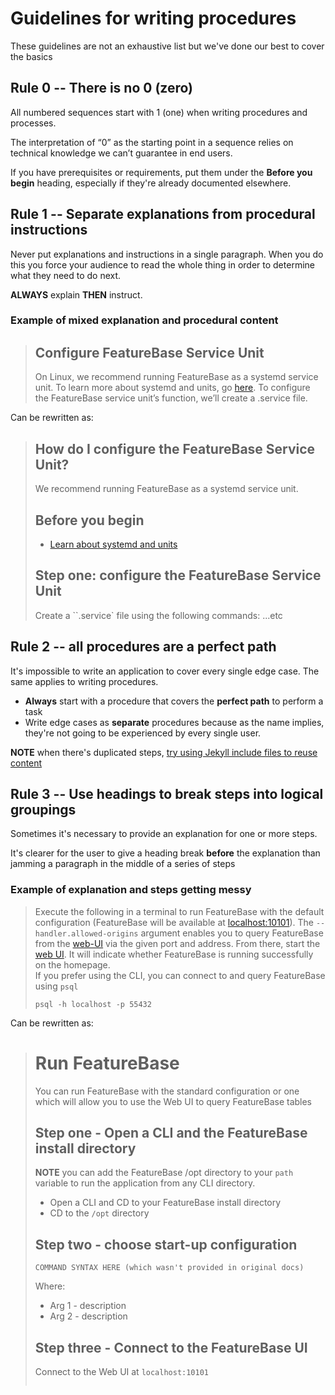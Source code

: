 # Guidelines for writing procedures

These guidelines are not an exhaustive list but we've done our best to cover the basics

## Rule 0 -- There is no 0 (zero)

All numbered sequences start with 1 (one) when writing procedures and processes.

The interpretation of “0” as the starting point in a sequence relies on technical knowledge we can’t guarantee in end users.

If you have prerequisites or requirements, put them under the **Before you begin** heading, especially if they're already documented elsewhere.

## Rule 1 -- Separate explanations from procedural instructions

Never put explanations and instructions in a single paragraph. When you do this you force your audience to read the whole thing in order to determine what they need to do next.

**ALWAYS** explain **THEN** instruct.

### Example of mixed explanation and procedural content

>## Configure FeatureBase Service Unit
>On Linux, we recommend running FeatureBase as a systemd service unit. To learn more about systemd and units, go [here](#). To configure the FeatureBase service unit’s function, we’ll create a .service file.

Can be rewritten as:

>## How do I configure the FeatureBase Service Unit?
>
>We recommend running FeatureBase as a systemd service unit.
>
>## Before you begin
>
>* [Learn about systemd and units](https://www.digitalocean.com/community/tutorials/understanding-systemd-units-and-unit-files)
>
>## Step one: configure the FeatureBase Service Unit
>
>Create a ``.service` file using the following commands:
>...etc

## Rule 2 -- all procedures are a **perfect path**

It's impossible to write an application to cover every single edge case. The same applies to writing procedures.

* **Always** start with a procedure that covers the **perfect path** to perform a task
* Write edge cases as **separate** procedures because as the name implies, they're not going to be experienced by every single user.

**NOTE** when there's duplicated steps, [try using Jekyll include files to reuse content](/help-on-help/writing-help/writing-common-include)

## Rule 3 -- Use headings to break steps into logical groupings

Sometimes it's necessary to provide an explanation for one or more steps.

It's clearer for the user to give a heading break **before** the explanation than jamming a paragraph in the middle of a series of steps

### Example of explanation and steps getting messy

>Execute the following in a terminal to run FeatureBase with the default configuration (FeatureBase will be available at [localhost:10101](http://localhost:10101)). The `--handler.allowed-origins` argument enables you to query FeatureBase from the [web-UI](/docs/community/com-api/old-web-ui) via the given port and address.
>From there, start the [web UI](/docs/community/com-api/old-web-ui). It will indicate whether FeatureBase is running successfully on the homepage.  
If you prefer using the CLI, you can connect to and query FeatureBase using `psql`
>```shell
>psql -h localhost -p 55432
>```

Can be rewritten as:

># Run FeatureBase
>
>You can run FeatureBase with the standard configuration or one which will allow you to use the Web UI to query FeatureBase tables
>
>## Step one - Open a CLI and the FeatureBase install directory
>
>**NOTE** you can add the FeatureBase /opt directory to your `path` variable to run the application from any CLI directory.
>
>* Open a CLI and CD to your FeatureBase install directory
>* CD to the `/opt` directory
>
>## Step two - choose start-up configuration
>
>```
>COMMAND SYNTAX HERE (which wasn't provided in original docs)
>```
>Where:
>* Arg 1 - description
>* Arg 2 - description
>
>## Step three - Connect to the FeatureBase UI
>
>Connect to the Web UI at `localhost:10101`
>```
